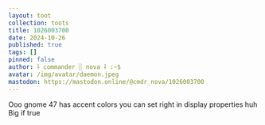 ```yaml
---
layout: toot
collection: toots
title: 1026003700
date: 2024-10-26
published: true
tags: []
pinned: false
author: ⸸ commander ░ nova ⸸ :~$
avatar: /img/avatar/daemon.jpeg
mastodon: https://mastodon.online/@cmdr_nova/1026003700
---
```


Ooo gnome 47 has accent colors you can set right in display properties huh Big if true
